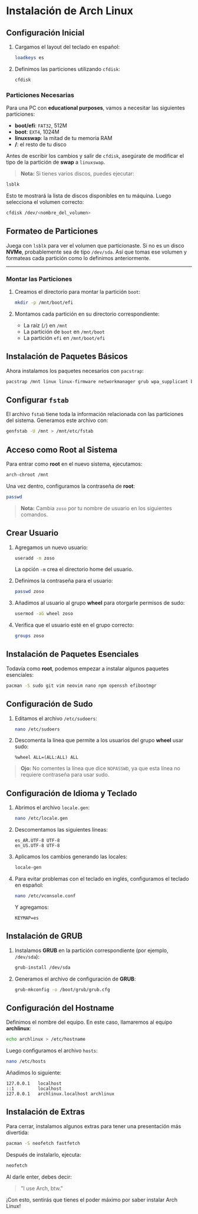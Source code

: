 # Instalación de Arch Linux

## Configuración Inicial

1. Cargamos el layout del teclado en español:
   ```bash
   loadkeys es
   ```

2. Definimos las particiones utilizando `cfdisk`:
   ```bash
   cfdisk
   ```

### Particiones Necesarias

Para una PC con **educational purposes**, vamos a necesitar las siguientes particiones:

- **boot/efi**: `FAT32`, 512M
- **boot**: `EXT4`, 1024M
- **linuxswap**: la mitad de tu memoria RAM
- **/**: el resto de tu disco

Antes de escribir los cambios y salir de `cfdisk`, asegúrate de modificar el tipo de la partición de **swap** a `linuxswap`.

> **Nota:** Si tienes varios discos, puedes ejecutar:
   ```bash
   lsblk
   ```
   Esto te mostrará la lista de discos disponibles en tu máquina. Luego selecciona el volumen correcto:
   ```bash
   cfdisk /dev/<nombre_del_volumen>
   ```

## Formateo de Particiones

Juega con `lsblk` para ver el volumen que particionaste. Si no es un disco **NVMe**, probablemente sea de tipo `/dev/sda`. Así que tomas ese volumen y formateas cada partición como lo definimos anteriormente.

---

### Montar las Particiones

1. Creamos el directorio para montar la partición `boot`:
   ```bash
   mkdir -p /mnt/boot/efi
   ```

2. Montamos cada partición en su directorio correspondiente:

   - La raíz (`/`) en `/mnt`
   - La partición de `boot` en `/mnt/boot`
   - La partición `efi` en `/mnt/boot/efi`

## Instalación de Paquetes Básicos

Ahora instalamos los paquetes necesarios con `pacstrap`:
```bash
pacstrap /mnt linux linux-firmware networkmanager grub wpa_supplicant base base-devel
```

## Configurar `fstab`

El archivo `fstab` tiene toda la información relacionada con las particiones del sistema. Generamos este archivo con:
```bash
genfstab -U /mnt > /mnt/etc/fstab
```

## Acceso como Root al Sistema

Para entrar como **root** en el nuevo sistema, ejecutamos:
```bash
arch-chroot /mnt
```

Una vez dentro, configuramos la contraseña de **root**:
```bash
passwd
```

> **Nota:** Cambia `zoso` por tu nombre de usuario en los siguientes comandos.

## Crear Usuario

1. Agregamos un nuevo usuario:
   ```bash
   useradd -m zoso
   ```
   La opción `-m` crea el directorio home del usuario.

2. Definimos la contraseña para el usuario:
   ```bash
   passwd zoso
   ```

3. Añadimos al usuario al grupo **wheel** para otorgarle permisos de sudo:
   ```bash
   usermod -aG wheel zoso
   ```

4. Verifica que el usuario esté en el grupo correcto:
   ```bash
   groups zoso
   ```

## Instalación de Paquetes Esenciales

Todavía como **root**, podemos empezar a instalar algunos paquetes esenciales:
```bash
pacman -S sudo git vim neovim nano npm openssh efibootmgr
```

## Configuración de Sudo

1. Editamos el archivo `/etc/sudoers`:
   ```bash
   nano /etc/sudoers
   ```

2. Descomenta la línea que permite a los usuarios del grupo **wheel** usar sudo:
   ```
   %wheel ALL=(ALL:ALL) ALL
   ```

> **Ojo:** No comentes la línea que dice `NOPASSWD`, ya que esta línea no requiere contraseña para usar sudo.

## Configuración de Idioma y Teclado

1. Abrimos el archivo `locale.gen`:
   ```bash
   nano /etc/locale.gen
   ```

2. Descomentamos las siguientes líneas:
   ```
   es_AR.UTF-8 UTF-8
   en_US.UTF-8 UTF-8
   ```

3. Aplicamos los cambios generando las locales:
   ```bash
   locale-gen
   ```

4. Para evitar problemas con el teclado en inglés, configuramos el teclado en español:
   ```bash
   nano /etc/vconsole.conf
   ```
   Y agregamos:
   ```
   KEYMAP=es
   ```

## Instalación de GRUB

1. Instalamos **GRUB** en la partición correspondiente (por ejemplo, `/dev/sda`):
   ```bash
   grub-install /dev/sda
   ```

2. Generamos el archivo de configuración de **GRUB**:
   ```bash
   grub-mkconfig -o /boot/grub/grub.cfg
   ```

## Configuración del Hostname

Definimos el nombre del equipo. En este caso, llamaremos al equipo **archlinux**:
```bash
echo archlinux > /etc/hostname
```

Luego configuramos el archivo `hosts`:
```bash
nano /etc/hosts
```
Añadimos lo siguiente:
```
127.0.0.1   localhost
::1         localhost
127.0.0.1   archlinux.localhost archlinux
```

## Instalación de Extras

Para cerrar, instalamos algunos extras para tener una presentación más divertida:
```bash
pacman -S neofetch fastfetch
```

Después de instalarlo, ejecuta:
```bash
neofetch
```

Al darle enter, debes decir:
> "I use Arch, btw."

¡Con esto, sentirás que tienes el poder máximo por saber instalar Arch Linux!
